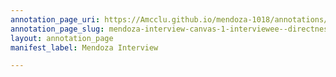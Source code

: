 ```yaml
---
annotation_page_uri: https://Amcclu.github.io/mendoza-1018/annotations/mendoza-interview-canvas-1-interviewee--directness--tone-change--contextualizing--body-language--shaking-head---gesturing.json
annotation_page_slug: mendoza-interview-canvas-1-interviewee--directness--tone-change--contextualizing--body-language--shaking-head---gesturing
layout: annotation_page
manifest_label: Mendoza Interview

---
```

